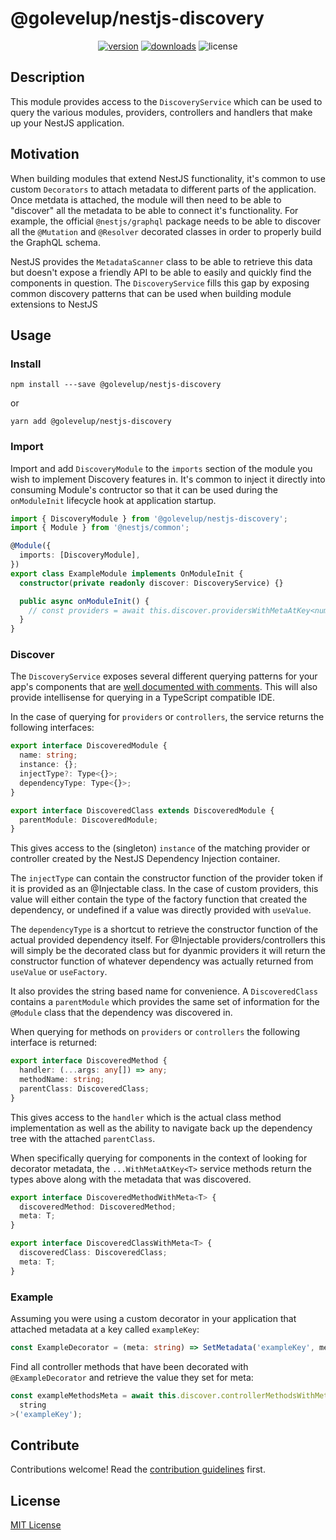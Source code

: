 # @golevelup/nestjs-discovery

<p align="center">
<a href="https://www.npmjs.com/package/@golevelup/nestjs-discovery"><img src="https://img.shields.io/npm/v/@golevelup/nestjs-discovery.svg?style=flat" alt="version" /></a>
<a href="https://www.npmjs.com/package/@golevelup/nestjs-discovery"><img alt="downloads" src="https://img.shields.io/npm/dt/@golevelup/nestjs-discovery.svg?style=flat"></a>
<img alt="license" src="https://img.shields.io/npm/l/@golevelup/nestjs-discovery.svg">
</p>

## Description

This module provides access to the `DiscoveryService` which can be used to query the various modules, providers, controllers and handlers that make up your NestJS application.

## Motivation

When building modules that extend NestJS functionality, it's common to use custom `Decorators` to attach metadata to different parts of the application. Once metdata is attached, the module will then need to be able to "discover" all the metadata to be able to connect it's functionality. For example, the official `@nestjs/graphql` package needs to be able to discover all the `@Mutation` and `@Resolver` decorated classes in order to properly build the GraphQL schema.

NestJS provides the `MetadataScanner` class to be able to retrieve this data but doesn't expose a friendly API to be able to easily and quickly find the components in question. The `DiscoveryService` fills this gap by exposing common discovery patterns that can be used when building module extensions to NestJS

## Usage

### Install

`npm install ---save @golevelup/nestjs-discovery`

or

`yarn add @golevelup/nestjs-discovery`

### Import

Import and add `DiscoveryModule` to the `imports` section of the module you wish to implement Discovery features in. It's common to inject it directly into consuming Module's contructor so that it can be used during the `onModuleInit` lifecycle hook at application startup.

```typescript
import { DiscoveryModule } from '@golevelup/nestjs-discovery';
import { Module } from '@nestjs/common';

@Module({
  imports: [DiscoveryModule],
})
export class ExampleModule implements OnModuleInit {
  constructor(private readonly discover: DiscoveryService) {}

  public async onModuleInit() {
    // const providers = await this.discover.providersWithMetaAtKey<number>('metaKey')
  }
}
```

### Discover

The `DiscoveryService` exposes several different querying patterns for your app's components that are [well documented with comments](src/discovery.service.ts). This will also provide intellisense for querying in a TypeScript compatible IDE.

In the case of querying for `providers` or `controllers`, the service returns the following interfaces:

```typescript
export interface DiscoveredModule {
  name: string;
  instance: {};
  injectType?: Type<{}>;
  dependencyType: Type<{}>;
}

export interface DiscoveredClass extends DiscoveredModule {
  parentModule: DiscoveredModule;
}
```

This gives access to the (singleton) `instance` of the matching provider or controller created by the NestJS Dependency Injection container.

The `injectType` can contain the constructor function of the provider token if it is provided as an @Injectable class. In the case of custom providers, this value will either contain the type of the factory function that created the dependency, or undefined if a value was directly provided with `useValue`.

The `dependencyType` is a shortcut to retrieve the constructor function of the actual provided dependency itself. For @Injectable providers/controllers this will simply be the decorated class but for dyanmic providers it will return the constructor function of whatever dependency was actually returned from `useValue` or `useFactory`.

It also provides the string based name for convenience. A `DiscoveredClass` contains a `parentModule` which provides the same set of information for the `@Module` class that the dependency was discovered in.

When querying for methods on `providers` or `controllers` the following interface is returned:

```typescript
export interface DiscoveredMethod {
  handler: (...args: any[]) => any;
  methodName: string;
  parentClass: DiscoveredClass;
}
```

This gives access to the `handler` which is the actual class method implementation as well as the ability to navigate back up the dependency tree with the attached `parentClass`.

When specifically querying for components in the context of looking for decorator metadata, the `...WithMetaAtKey<T>` service methods return the types above along with the metadata that was discovered.

```typescript
export interface DiscoveredMethodWithMeta<T> {
  discoveredMethod: DiscoveredMethod;
  meta: T;
}

export interface DiscoveredClassWithMeta<T> {
  discoveredClass: DiscoveredClass;
  meta: T;
}
```

### Example

Assuming you were using a custom decorator in your application that attached metadata at a key called `exampleKey`:

```typescript
const ExampleDecorator = (meta: string) => SetMetadata('exampleKey', meta);
```

Find all controller methods that have been decorated with `@ExampleDecorator` and retrieve the value they set for meta:

```typescript
const exampleMethodsMeta = await this.discover.controllerMethodsWithMetaAtKey<
  string
>('exampleKey');
```

## Contribute

Contributions welcome! Read the [contribution guidelines](../../CONTRIBUTING.md) first.

## License

[MIT License](../../LICENSE)
